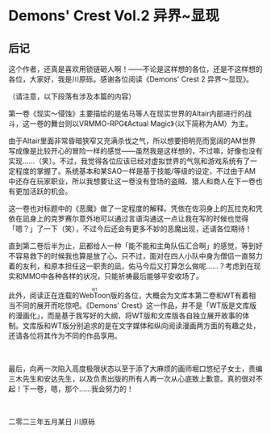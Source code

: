 # Demons' Crest Vol.2 异界~显现

## 后记

这个作者，还真是喜欢用锁链砸人啊！——不论是这样想的各位，还是不这样想的各位，大家好，我是川原砾。感谢各位阅读《Demons' Crest 2 异界～显现》。

（请注意，以下段落有涉及本篇的内容）

第一卷《现实～侵蚀》主要描绘的是佑马等人在现实世界的Altair内部进行的战斗，这一卷的舞台则以VRMMO-RPG《Actual Magic》（以下简称为AM）为主。

由于Altair里面非常昏暗狭窄又充满杀伐之气，所以想要把明亮而宽阔的AM世界写成像是比较开心的冒险一样的感觉——虽然我是这样想的，不过嘛，好像也没有实现……（笑）。不过，我觉得各位应该已经对虚拟世界的气氛和游戏系统有了一定程度的掌握了。系统基本和某SAO一样是基于技能/等级的设定，不过由于AM中还存在玩家职业，所以我想要让这一卷没有登场的盗贼、猎人和商人在下一卷也有更加活跃的机会。

这一卷也对标题中的《恶魔》做了一定程度的解释。凭依在佐羽身上的瓦拉克和凭依在凪身上的克罗赛尔意外地可以通过言语沟通这一点让我在写的时候也觉得「嗯？」了一下（笑），不过今后还会有更多不妙的恶魔出现，还请各位期待！

直到第二卷后半为止，凪都给人一种「能不能和主角队伍汇合啊」的感觉，等到好不容易救下的时候我也算是放了心。只不过，面对在四人小队中身为僧侣一直努力着的友利，和原本担任这一职责的凪，佑马今后又打算怎么做呢……？考虑到在现实和MMO中各种各样的状况，只能祈祷最后能够平安收场了。

此外，阅读正在连载的<ruby>WebToon<rt>WT</rt></ruby>版的各位，大概会为文库本第二卷和WT有着相当不同的展开而吃惊吧。《Demons' Crest》这一作品，并不是「WT版是文库版的漫画化」，而是基于我写好的大纲，将WT版和文库版各自独立展开故事的体制。文库版和WT版分别追求的是在文字媒体和纵向阅读漫画两方面的有趣之处，还请各位将其作为不同的作品享用。

&emsp;

最后，向再一次陷入高度极限状态以至于添了大麻烦的画师堀口悠纪子女士，责编三木先生和安达先生，以及负责出版的所有人再一次从心底致上歉意。真的很对不起！下一卷，嗯，那个……我会努力的！

&emsp;

二零二三年五月某日 川原砾
